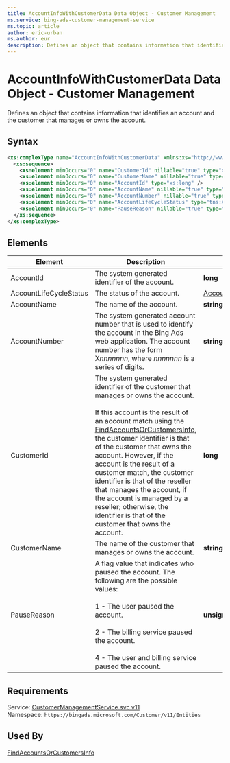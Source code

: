 ```yaml
---
title: AccountInfoWithCustomerData Data Object - Customer Management
ms.service: bing-ads-customer-management-service
ms.topic: article
author: eric-urban
ms.author: eur
description: Defines an object that contains information that identifies an account and the customer that manages or owns the account.
---
```

# AccountInfoWithCustomerData Data Object - Customer Management
Defines an object that contains information that identifies an account and the customer that manages or owns the account.

## Syntax
```xml
<xs:complexType name="AccountInfoWithCustomerData" xmlns:xs="http://www.w3.org/2001/XMLSchema">
  <xs:sequence>
    <xs:element minOccurs="0" name="CustomerId" nillable="true" type="xs:long" />
    <xs:element minOccurs="0" name="CustomerName" nillable="true" type="xs:string" />
    <xs:element minOccurs="0" name="AccountId" type="xs:long" />
    <xs:element minOccurs="0" name="AccountName" nillable="true" type="xs:string" />
    <xs:element minOccurs="0" name="AccountNumber" nillable="true" type="xs:string" />
    <xs:element minOccurs="0" name="AccountLifeCycleStatus" type="tns:AccountLifeCycleStatus" />
    <xs:element minOccurs="0" name="PauseReason" nillable="true" type="xs:unsignedByte" />
  </xs:sequence>
</xs:complexType>
```

## <a name="elements"></a>Elements

|Element|Description|Data Type|
|-----------|---------------|-------------|
|<a name="accountid"></a>AccountId|The system generated identifier of the account.|**long**|
|<a name="accountlifecyclestatus"></a>AccountLifeCycleStatus|The status of the account.|[AccountLifeCycleStatus](accountlifecyclestatus.md)|
|<a name="accountname"></a>AccountName|The name of the account.|**string**|
|<a name="accountnumber"></a>AccountNumber|The system generated account number that is used to identify the account in the Bing Ads web application. The account number has the form X*nnnnnnn*, where *nnnnnnn* is a series of digits.|**string**|
|<a name="customerid"></a>CustomerId|The system generated identifier of the customer that manages or owns the account.<br /><br />If this account is the result of an account match using the [FindAccountsOrCustomersInfo](../customer-management-service/findaccountsorcustomersinfo.md), the customer identifier is that of the customer that owns the account. However, if the account is the result of a customer match, the customer identifier is that of the reseller that manages the account, if the account is managed by a reseller; otherwise, the identifier is that of the customer that owns the account.|**long**|
|<a name="customername"></a>CustomerName|The name of the customer that manages or owns the account.|**string**|
|<a name="pausereason"></a>PauseReason|A flag value that indicates who paused the account. The following are the possible values:<br /><br />1 - The user paused the account.<br /><br />2 - The billing service paused the account.<br /><br />4 - The user and billing service paused the account.|**unsignedByte**|

## Requirements
Service: [CustomerManagementService.svc v11](https://clientcenter.api.bingads.microsoft.com/Api/CustomerManagement/v11/CustomerManagementService.svc)  
Namespace: ```https://bingads.microsoft.com/Customer/v11/Entities```  

## Used By
[FindAccountsOrCustomersInfo](findaccountsorcustomersinfo.md)  
